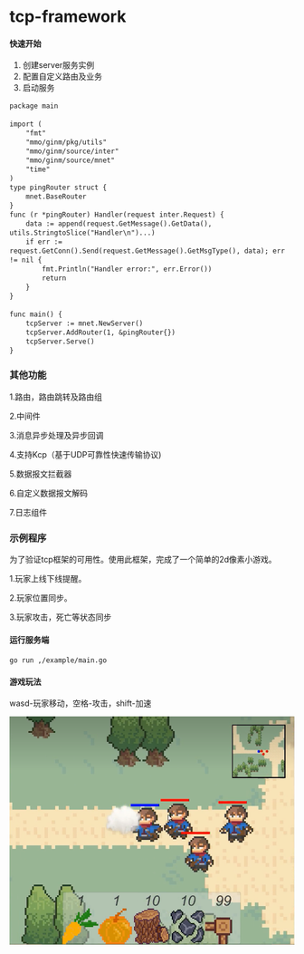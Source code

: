 # tcp-framework
#### 快速开始
1. 创建server服务实例
2. 配置自定义路由及业务
3. 启动服务

```golang
package main

import (
	"fmt"
	"mmo/ginm/pkg/utils"
	"mmo/ginm/source/inter"
	"mmo/ginm/source/mnet"
	"time"
)
type pingRouter struct {
	mnet.BaseRouter
}
func (r *pingRouter) Handler(request inter.Request) {
	data := append(request.GetMessage().GetData(), utils.StringtoSlice("Handler\n")...)
	if err := request.GetConn().Send(request.GetMessage().GetMsgType(), data); err != nil {
		fmt.Println("Handler error:", err.Error())
		return
	}
}

func main() {
	tcpServer := mnet.NewServer()
	tcpServer.AddRouter(1, &pingRouter{})
	tcpServer.Serve()
}
 ```
### 其他功能
1.路由，路由跳转及路由组

2.中间件

3.消息异步处理及异步回调

4.支持Kcp（基于UDP可靠性快速传输协议)

5.数据报文拦截器

6.自定义数据报文解码

7.日志组件
### 示例程序
为了验证tcp框架的可用性。使用此框架，完成了一个简单的2d像素小游戏。

1.玩家上线下线提醒。

2.玩家位置同步。

3.玩家攻击，死亡等状态同步

#### 运行服务端
```
go run ,/example/main.go
```

#### 游戏玩法
wasd-玩家移动，空格-攻击，shift-加速


![img.png](img.png)




